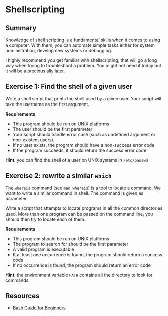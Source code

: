 # Shellscripting

## Summary

Knowledge of shell scripting is a fundamental skills when it comes to using
a computer. With them, you can automate simple tasks either for system
administration, develop new systems or debugging.

I highly recommend you get familiar with shellscripting, that will go
a long way when trying to troubleshoot a problem. You might not need
it today but it will be a precious ally later.

## Exercise 1: Find the shell of a given user

Write a shell script that prints the shell used by a given user.
Your script will take the username as the first argument.

**Requirements**

 * This program should be run on UNIX platforms
 * The user should be the first parameter
 * Your script should handle error case (such as undefined argument or non-existent users).
 * If no user exists, the program should have a non-success error code
 * If the program succeeds, it should return the success error code

**Hint**: you can find the shell of a user on UNIX systems in `/etc/passwd`


## Exercise 2: rewrite a similar `which`

The `whereis` command (see `man whereis`) is a tool to locate a command. We want to write
a similar command in shell. The command is given as parameter.

Write a script that attempts to locate programs in all the common directories
used. More than one program can be passed on the command line, you should
then try to locate each of them.


**Requirements**

 * This program should be run on UNIX platforms
 * The program to search for should be the first parameter
 * A valid program is executable
 * If at least one occurrence is found, the program should return a success code
 * If no occurrence is found, the program should return an error code


**Hint**: the environment variable `PATH` contains all the directory to look for commands.

## Resources

 * [Bash Guide for Beginners](http://tldp.org/LDP/Bash-Beginners-Guide/html/)
